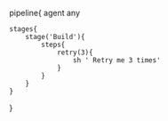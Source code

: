 pipeline{
    agent any

    stages{
        stage('Build'){
            steps{
                retry(3){
                    sh ' Retry me 3 times'
                }
            }
        }
    }
}
